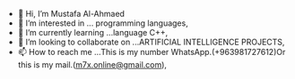 - 👋 Hi, I’m Mustafa Al-Ahmaed
- 👀 I’m interested in ... programming languages, 
- 🌱 I’m currently learning ...language C++, 
- 💞️ I’m looking to collaborate on ...ARTIFICIAL INTELLIGENCE PROJECTS, 
- 📫 How to reach me ...This is my number WhatsApp.(+963981727612)Or this is my mail.(m7x.online@gmail.com),

<!---
Online3000/Online3000 is a ✨ special ✨ repository because its `README.md` (this file) appears on your GitHub profile.
You can click the Preview link to take a look at your changes.
--->
